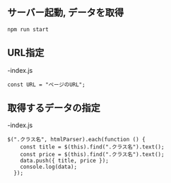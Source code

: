 ## サーバー起動, データを取得
```
npm run start
```

## URL指定
-index.js
```
const URL = "ページのURL";
```

## 取得するデータの指定
-index.js
```
$(".クラス名", htmlParser).each(function () {
    const title = $(this).find(".クラス名").text();
    const price = $(this).find(".クラス名").text();
    data.push({ title, price });
    console.log(data);
  });
```
